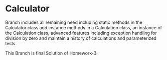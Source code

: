 # Calculator 

Branch includes all remaining need including static methods in the Calculator class and instance methods in a Calculation class, an instance of the Calculation class, advanced features including exception handling for division by zero and maintain a history of calculations and parameterized tests.

This Branch is final Solution of Homework-3.
